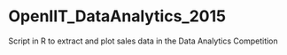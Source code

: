 # OpenIIT_DataAnalytics_2015
Script in R to extract and plot sales data in the Data Analytics Competition

